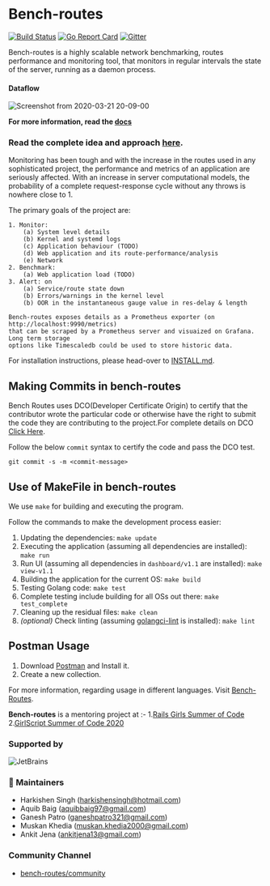 # Bench-routes

[![Build Status](https://travis-ci.com/zairza-cetb/bench-routes.svg?branch=master)](https://travis-ci.com/zairza-cetb/bench-routes)
[![Go Report Card](https://goreportcard.com/badge/github.com/zairza-cetb/bench-routes)](https://goreportcard.com/report/github.com/zairza-cetb/bench-routes)
[![Gitter](https://img.shields.io/badge/join%20discussions%20on%20gitter-%23benchroutes-green/)](https://gitter.im/bench-routes/community#)

Bench-routes is a highly scalable network benchmarking, routes performance and monitoring tool, that monitors in regular intervals the state
of the server, running as a daemon process.

#### Dataflow

![Screenshot from 2020-03-21 20-09-00](https://user-images.githubusercontent.com/33792202/77228928-b139e900-6bb0-11ea-877b-54afffd2aa53.png)

**For more information, read the [docs](https://docs.google.com/document/d/1jGfc2eXvToRL9anzosTLQ4zJ7fdFxMGfaiDv2BYHEvw/edit?usp=sharing)**

### Read the complete idea and approach [here](https://github.com/zairza-cetb/bench-routes/blob/master/approach.md).

Monitoring has been tough and with the increase in the routes used in any sophisticated project, the performance and metrics of an application are seriously affected.
With an increase in server computational models, the probability of a complete request-response cycle without any throws is nowhere close to 1. 

The primary goals of the project are:

```
1. Monitor:
    (a) System level details
    (b) Kernel and systemd logs
    (c) Application behaviour (TODO)
    (d) Web application and its route-performance/analysis
    (e) Network
2. Benchmark:
    (a) Web application load (TODO)
3. Alert: on
    (a) Service/route state down
    (b) Errors/warnings in the kernel level
    (b) OOR in the instantaneous gauge value in res-delay & length
    
Bench-routes exposes details as a Prometheus exporter (on http://localhost:9990/metrics)
that can be scraped by a Prometheus server and visuaized on Grafana. Long term storage
options like Timescaledb could be used to store historic data.

```

For installation instructions, please head-over to [INSTALL.md](https://github.com/zairza-cetb/bench-routes/blob/master/INSTALL.md).

## Making Commits in bench-routes
Bench Routes uses DCO(Developer Certificate Origin) to certify that the contributor wrote the particular code or otherwise have the right to submit the code they are contributing to the project.For complete details on DCO  <a href="https://probot.github.io/apps/dco/" target="_blank">Click Here</a>.

Follow the below `commit` syntax to certify the code and pass the DCO test.
```
git commit -s -m <commit-message>
```

## Use of MakeFile in bench-routes
We use `make` for building and executing the program.

Follow the commands to make the development process easier:

1. Updating the dependencies: `make update`
2. Executing the application (assuming all dependencies are installed): `make run`
2. Run UI (assuming all dependencies in `dashboard/v1.1` are installed): `make view-v1.1`
2. Building the application for the current OS: `make build`
3. Testing Golang code: `make test`
4. Complete testing include building for all OSs out there: `make test_complete`
5. Cleaning up the residual files: `make clean`
6. *(optional)* Check linting (assuming [golangci-lint](https://github.com/golangci/golangci-lint#install) is installed): `make lint`

## Postman Usage
1. Download [Postman](https://www.postman.com/downloads/) and Install it.
2. Create a new collection.

For more information, regarding usage in different languages. Visit [Bench-Routes](https://documenter.getpostman.com/view/6521254/SzRuWqq9?version=latest).
 
**Bench-routes** is a mentoring project at :-
1.[Rails Girls Summer of Code ](https://railsgirlssummerofcode.org/)
2.[GirlScript Summer of Code 2020](https://www.gssoc.tech/)

### Supported by

![JetBrains](https://user-images.githubusercontent.com/33792202/91298441-a9b0e880-e7bd-11ea-93da-76234f613fec.png)

### 👬  Maintainers

- Harkishen Singh (harkishensingh@hotmail.com)
- Aquib Baig (aquibbaig97@gmail.com)
- Ganesh Patro (ganeshpatro321@gmail.com) 
- Muskan Khedia (muskan.khedia2000@gmail.com) 
- Ankit Jena (ankitjena13@gmail.com)

### Community Channel

- [bench-routes/community](https://gitter.im/bench-routes/community)



